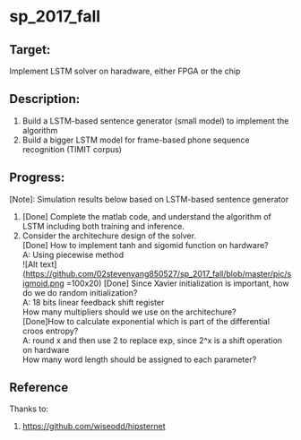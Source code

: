 # sp_2017_fall
## Target:
Implement LSTM solver on haradware, either FPGA or the chip
## Description:
1. Build a LSTM-based sentence generator (small model) to implement the algorithm
2. Build a bigger LSTM model for frame-based phone sequence recognition (TIMIT corpus)
## Progress:
[Note]: Simulation results below based on LSTM-based sentence generator
1. [Done] Complete the matlab code, and understand the algorithm of LSTM including both training and inference.  
2. Consider the architechure design of the solver.  
[Done] How to implement tanh and sigomid function on hardware?  
A: Using piecewise method  
![Alt text](https://github.com/02stevenyang850527/sp_2017_fall/blob/master/pic/sigmoid.png =100x20)
[Done] Since Xavier initialization is important, how do we do random initialization?  
A: 18 bits linear feedback shift register  
How many multipliers should we use on the architechure?   
[Done]How to calculate exponential which is part of the differential croos entropy?  
A: round x and then use 2 to replace exp, since 2^x is a shift operation on hardware  
How many word length should be assigned to each parameter?

## Reference
Thanks to:  
1.  <https://github.com/wiseodd/hipsternet>
